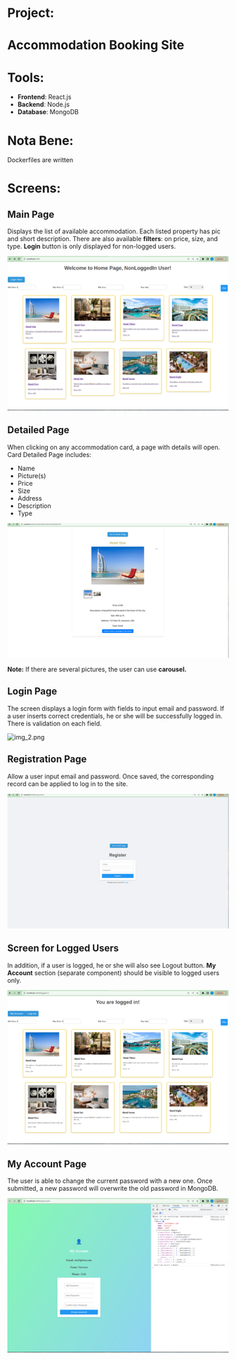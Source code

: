 # Project: 
# Accommodation Booking Site

# Tools:
- **Frontend**: React.js
- **Backend**: Node.js
- **Database**: MongoDB

# Nota Bene:

Dockerfiles are written


# Screens:

## Main Page
Displays the list of available accommodation. Each listed property has pic and short description. 
There are also available **filters**: on price, size, and type. 
**Login** button is only displayed for non-logged users.

![img.png](img/img.png)

## Detailed Page
When clicking on any accommodation card, a page with details will open.
Card Detailed Page includes:

- Name
- Picture(s)
- Price
- Size
- Address
- Description
- Type

![img_4.png](img/img_4.png)

**Note:** If there are several pictures, the user can use 
**carousel.**

## Login Page
The screen displays a login form with fields to input email and password. 
If a user inserts correct credentials, he or she will be successfully logged in.  
There is validation on each field.

![img_2.png](img/img_2.png)

## Registration Page
Allow a user input email and password. Once saved, the corresponding record 
can be applied to log in to the site.

![img_1.png](img/img_1.png)

## Screen for Logged Users
In addition, if a user is logged, he or she will also see Logout button.
**My Account** section (separate component) should be visible to logged users only. 

![img_3.png](img/img_3.png)

## My Account Page
The user is able to change the current password with a new one. Once submitted, 
a new password will overwrite the old password in MongoDB.

![img_5.png](img/img_5.png)

